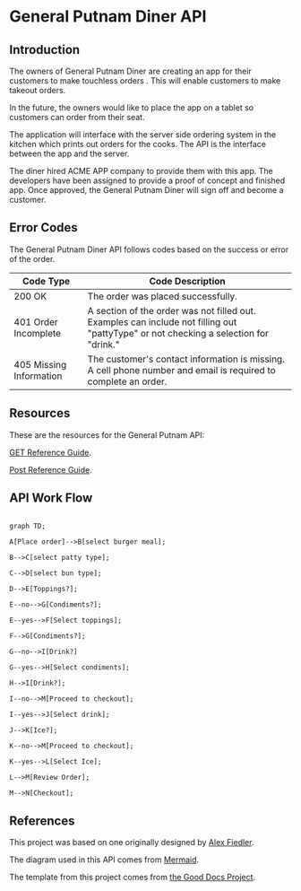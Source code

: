 

# General Putnam Diner API

## Introduction 

The owners of General Putnam Diner are creating an app for their customers to make touchless orders . This will enable customers to make takeout orders.

In the future, the owners would like to place the app on a tablet so customers can order from their seat. 


The application will interface with the server side ordering system in the kitchen which prints out orders for the cooks. The API is the interface between the app and the server. 



The diner hired ACME APP company to provide them with this app. The developers have been assigned to provide a proof of concept and finished app. Once approved, the General Putnam Diner will sign off and become a customer.



## Error Codes

The General Putnam Diner API follows codes based on the success or error of the order.



Code Type| Code Description 
--- | ---
200 OK | The order was placed successfully.
401 Order Incomplete | A section of the order was not filled out. Examples can include not filling out "pattyType" or not checking a selection for "drink."
405 Missing Information | The customer's contact information is missing. A cell phone number and email is required to complete an order. 



## Resources

These are the resources for the General Putnam API:



[GET Reference Guide](https://github.com/Laura-Novich-OBW/student-showcase/blob/main/student-work/michael-felsenthal/api-final-project/GET%20table.md).



[Post Reference Guide](https://github.com/Laura-Novich-OBW/student-showcase/blob/main/student-work/michael-felsenthal/api-final-project/POST.md).



## API Work Flow 

```mermaid

graph TD;

A[Place order]-->B[select burger meal];

B-->C[select patty type];

C-->D[select bun type];

D-->E[Toppings?];

E--no-->G[Condiments?];

E--yes-->F[Select toppings];

F-->G[Condiments?];

G--no-->I[Drink?]

G--yes-->H[Select condiments];

H-->I[Drink?];

I--no-->M[Proceed to checkout];

I--yes-->J[Select drink];

J-->K[Ice?];

K--no-->M[Proceed to checkout];

K--yes-->L[Select Ice];

L-->M[Review Order];

M-->N[Checkout];

```

## References

This project was based on one originally designed by [Alex Fiedler](https://www.linkedin.com/feed/update/urn:li:activity:6626465471241732096/).



The diagram used in this API comes from [Mermaid](https://mermaid-js.github.io/mermaid/#/).



The template from this project comes from [the Good Docs Project](https://github.com/thegooddocsproject/templates/blob/master/api-reference/api-reference.md). 




